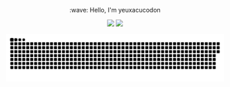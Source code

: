 <p align="center"> :wave: Hello, I'm yeuxacucodon </p>

<p align="center"> <img src="https://github-readme-stats.vercel.app/api?username=yeuxacucodon&show_icons=true&hide_border=true&theme=radical" width="48%"> <img src="https://streak-stats.demolab.com?user=yeuxacucodon&theme=radical&hide_border=true" width="48%">

<p align="center"> 
  <img src="contributions.svg" />
</p>
